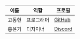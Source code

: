 

| 이름 | 역할 | 프로필 |
| --- | --- | --- | 
| 고동현 | 프로그래머 | [GitHub](https://github.com/dennis0324) |
| 홍윤기 | 디자이너 | [Discord](http://discordapp.com/users/399507561096806412) |
